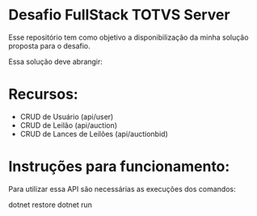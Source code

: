 # Desafio FullStack TOTVS Server

Esse repositório tem como objetivo a disponibilização da minha solução proposta para o desafio.

Essa solução deve abrangir:

# Recursos:
- CRUD de Usuário (api/user)
- CRUD de Leilão (api/auction)
- CRUD de Lances de Leilões (api/auctionbid)


# Instruções para funcionamento:

Para utilizar essa API são necessárias as execuções dos comandos:

dotnet restore
dotnet run